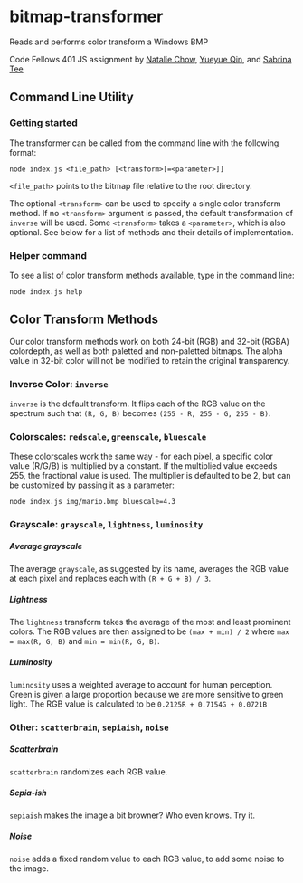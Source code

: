 # bitmap-transformer
Reads and performs color transform a Windows BMP

Code Fellows 401 JS assignment by [Natalie Chow](https://github.com/xxnatc), [Yueyue Qin](https://github.com/Yueyue07), and [Sabrina Tee](https://github.com/sabbyt)

## Command Line Utility
### Getting started
The transformer can be called from the command line with the following format:
```
node index.js <file_path> [<transform>[=<parameter>]]
```
`<file_path>` points to the bitmap file relative to the root directory.

The optional `<transform>` can be used to specify a single color transform method. If no `<transform>` argument is passed, the default transformation of `inverse` will be used. Some `<transform>` takes a `<parameter>`, which is also optional. See below for a list of methods and their details of implementation.

### Helper command
To see a list of color transform methods available, type in the command line:
```
node index.js help
```

## Color Transform Methods
Our color transform methods work on both 24-bit (RGB) and 32-bit (RGBA) colordepth, as well as both paletted and non-paletted bitmaps. The alpha value in 32-bit color will not be modified to retain the original transparency.

### Inverse Color: `inverse`
`inverse` is the default transform. It flips each of the RGB value on the spectrum such that `(R, G, B)` becomes `(255 - R, 255 - G, 255 - B)`.

### Colorscales: `redscale`, `greenscale`, `bluescale`
These colorscales work the same way - for each pixel, a specific color value (R/G/B) is multiplied by a constant. If the multiplied value exceeds 255, the fractional value is used. The multiplier is defaulted to be 2, but can be customized by passing it as a parameter:
```
node index.js img/mario.bmp bluescale=4.3
```

### Grayscale: `grayscale`, `lightness`, `luminosity`
##### Average grayscale
The average `grayscale`, as suggested by its name, averages the RGB value at each pixel and replaces each with `(R + G + B) / 3`.

##### Lightness
The `lightness` transform takes the average of the most and least prominent colors. The RGB values are then assigned to be `(max + min) / 2` where `max = max(R, G, B)` and `min = min(R, G, B)`.

##### Luminosity
`luminosity` uses a weighted average to account for human perception. Green is given a large proportion because we are more sensitive to green light. The RGB value is calculated to be `0.2125R + 0.7154G + 0.0721B`

### Other: `scatterbrain`, `sepiaish`, `noise`
##### Scatterbrain
`scatterbrain` randomizes each RGB value.

##### Sepia-ish
`sepiaish` makes the image a bit browner? Who even knows. Try it.

##### Noise
`noise` adds a fixed random value to each RGB value, to add some noise to the image.
